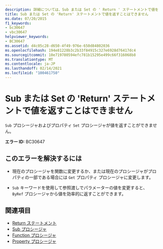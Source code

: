 ```yaml
---
description: 詳細については、Sub または Set の ' Return ' ステートメントで値を返すことはできません。
title: Sub または Set の 'Return' ステートメントで値を返すことはできません
ms.date: 07/20/2015
f1_keywords:
- bc30647
- vbc30647
helpviewer_keywords:
- BC30647
ms.assetid: d4c05c28-d650-4f49-976e-650d84802036
ms.openlocfilehash: 194e81228b3c2b33f84915c327e6928d76417dc4
ms.sourcegitcommit: 10e719780594efc781b15295e499c66f316068b8
ms.translationtype: MT
ms.contentlocale: ja-JP
ms.lasthandoff: 02/14/2021
ms.locfileid: "100461750"
---
```

# <a name="return-statement-in-a-sub-or-a-set-cannot-return-a-value"></a>Sub または Set の 'Return' ステートメントで値を返すことはできません

`Sub` プロシージャおよびプロパティ `Set` プロシージャが値を返すことができません。  
  
 **エラー ID:** BC30647  
  
## <a name="to-correct-this-error"></a>このエラーを解決するには  
  
- 現在のプロシージャを関数に変更するか、または現在のプロシージャがプロパティの一部である場合には `Get` プロパティ プロシージャに変更します。  
  
- `Sub` キーワードを使用して参照渡しでパラメーターの値を変更すると、 `ByRef` プロシージャから値を効率的に返すことができます。  
  
## <a name="see-also"></a>関連項目

- [Return ステートメント](../language-reference/statements/return-statement.md)
- [Sub プロシージャ](../programming-guide/language-features/procedures/sub-procedures.md)
- [Function プロシージャ](../programming-guide/language-features/procedures/function-procedures.md)
- [Property プロシージャ](../programming-guide/language-features/procedures/property-procedures.md)
